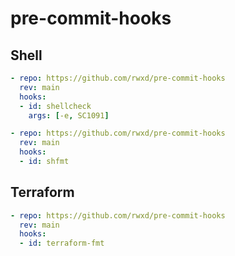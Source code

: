 # pre-commit-hooks

## Shell

```yaml
- repo: https://github.com/rwxd/pre-commit-hooks
  rev: main
  hooks:
  - id: shellcheck
	args: [-e, SC1091]

- repo: https://github.com/rwxd/pre-commit-hooks
  rev: main
  hooks:
  - id: shfmt
```

## Terraform

```yaml
- repo: https://github.com/rwxd/pre-commit-hooks
  rev: main
  hooks:
  - id: terraform-fmt
```
